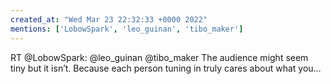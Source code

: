 ```yaml
---
created_at: "Wed Mar 23 22:32:33 +0000 2022"
mentions: ['LobowSpark', 'leo_guinan', 'tibo_maker']
---
```


RT @LobowSpark: @leo_guinan @tibo_maker The audience might seem tiny but it isn’t. Because each person tuning in truly cares about what you…